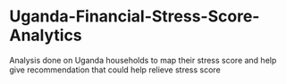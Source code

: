 # Uganda-Financial-Stress-Score-Analytics
Analysis done on Uganda households to map their stress score and help give recommendation that could help relieve stress score
